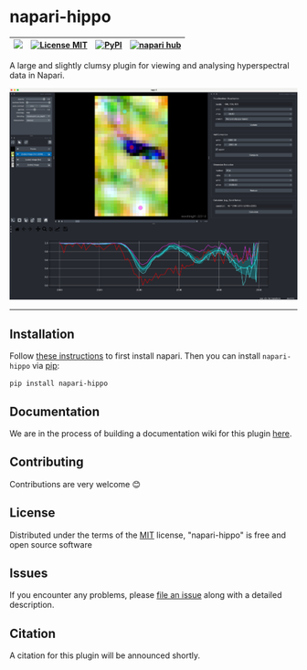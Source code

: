 # napari-hippo


| <a href="https://github.com/samthiele/napari-hippo/wiki"><img src="https://github.com/samthiele/napari-hippo/blob/main/logo.png" height="32"/></a>| [![License MIT](https://img.shields.io/pypi/l/napari-hippo.svg?color=green)](https://github.com/samthiele/napari-hippo/blob/main/LICENSE) | [![PyPI](https://img.shields.io/pypi/v/napari-hippo.svg?color=green)](https://pypi.org/project/napari-hippo) | [![napari hub](https://img.shields.io/endpoint?url=https://api.napari-hub.org/shields/napari-hippo)](https://napari-hub.org/plugins/napari-hippo)
| -------------------------- | ------------------------------- |--------------------|-------------------|

    
A large and slightly clumsy plugin for viewing and analysing hyperspectral data in Napari.

![Funky screenshot of the napari-hippo GUI](screenshot.png)


----------------------------------

## Installation

Follow [these instructions](https://napari.org/stable/tutorials/fundamentals/installation) to first install napari. Then you can install `napari-hippo` via [pip](https://pypi.org/project/napari-hippo):

    pip install napari-hippo

## Documentation

We are in the process of building a documentation wiki for this plugin [here](https://github.com/samthiele/napari-hippo/wiki).

## Contributing

Contributions are very welcome :blush:

## License

Distributed under the terms of the [MIT](https://github.com/samthiele/napari-hippo/blob/main/LICENSE) license,
"napari-hippo" is free and open source software

## Issues

If you encounter any problems, please [file an issue](https://github.com/samthiele/napari-hippo/issues/new/choose) along with a detailed description.

## Citation

A citation for this plugin will be announced shortly.
